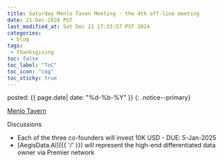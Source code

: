 ```yaml
---
title: Saturday Menlo Taven Meeting - the 4th off-line meeting
date: 21-Dec-2024 PST
last_modified_at: Sat Dec 21 17:33:57 PST 2024
categories:
 - blog
tags:
 - thanksgiving
toc: false
toc_label: "ToC"
toc_icon: "cog"
toc_sticky: true
---
```


<head>
	<link rel="stylesheet" href="/resource/styles.css">
</head>

posted: {{ page.date| date: "%d-%b-%Y" }}
{: .notice--primary}

[Menlo Tavern](https://maps.app.goo.gl/3eq9NcVpvzhaZ6LZ7)

Discussions

- Each of the three co-founders will invest 10K USD - DUE: 5-Jan-2025
- [AegisData.AI]({{ '/' }}) will represent the high-end differentiated data owner via Premier network

